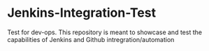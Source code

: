 # Jenkins-Integration-Test
Test for dev-ops. This repository is meant to showcase and test the capabilities of Jenkins and Github intregration/automation
